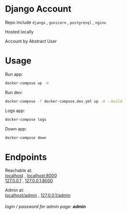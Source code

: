 # Django Account

Repo include `django` , `gunicorn` , `postgresql` , `nginx`

Hosted locally

Account by Abstract User

# Usage

Run app:
```bash
docker-compose up -d
```

Run dev:
```bash
docker-compose -f docker-compose.dev.yml up -d --build
```

Logs app:
```bash
docker-compose logs
```

Down app:
```bash
docker-compose down
```


# Endpoints

Reachable at:\
<a href="http://localhost">localhost</a> ,
<a href="http://localhost:8000">localhost:8000</a>\
<a href="http://127.0.0.1">127.0.0.1</a> , 
<a href="http://127.0.0.1:8000">127.0.0.1:8000</a>

Admin at:\
<a href="http://localhost/admin">localhost/admin</a> ,
<a href="http://127.0.0.1/admin">127.0.0.1/admin</a>

###### login / password for admin page: <strong> admin </strong>